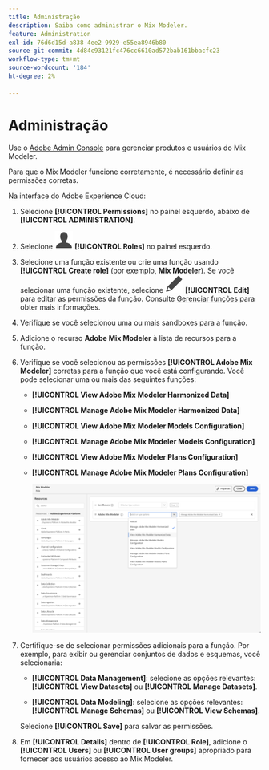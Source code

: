```yaml
---
title: Administração
description: Saiba como administrar o Mix Modeler.
feature: Administration
exl-id: 76d6d15d-a838-4ee2-9929-e55ea8946b80
source-git-commit: 4d84c93121fc476cc6610ad572bab161bbacfc23
workflow-type: tm+mt
source-wordcount: '184'
ht-degree: 2%

---
```


# Administração

Use o [Adobe Admin Console](https://helpx.adobe.com/br/enterprise/using/admin-console.html) para gerenciar produtos e usuários do Mix Modeler.

Para que o Mix Modeler funcione corretamente, é necessário definir as permissões corretas.

Na interface do Adobe Experience Cloud:

1. Selecione **[!UICONTROL Permissions]** no painel esquerdo, abaixo de **[!UICONTROL ADMINISTRATION]**.

1. Selecione ![Usuário](/help/assets/icons/User.svg) **[!UICONTROL Roles]** no painel esquerdo.

1. Selecione uma função existente ou crie uma função usando **[!UICONTROL Create role]** (por exemplo, **Mix Modeler**). Se você selecionar uma função existente, selecione ![Editar](/help/assets/icons/Edit.svg) **[!UICONTROL Edit]** para editar as permissões da função. Consulte [Gerenciar funções](https://helpx.adobe.com/br/enterprise/using/admin-console.html) para obter mais informações.

1. Verifique se você selecionou uma ou mais sandboxes para a função.

1. Adicione o recurso **Adobe Mix Modeler** à lista de recursos para a função.

1. Verifique se você selecionou as permissões **[!UICONTROL Adobe Mix Modeler]** corretas para a função que você está configurando. Você pode selecionar uma ou mais das seguintes funções:

   - **[!UICONTROL View Adobe Mix Modeler Harmonized Data]**
   - **[!UICONTROL Manage Adobe Mix Modeler Harmonized Data]**
   - **[!UICONTROL View Adobe Mix Modeler Models Configuration]**
   - **[!UICONTROL Manage Adobe Mix Modeler Models Configuration]**
   - **[!UICONTROL View Adobe Mix Modeler Plans Configuration]**
   - **[!UICONTROL Manage Adobe Mix Modeler Plans Configuration]**

     ![Mix Modeler RBAC](/help/assets/mix-modeler-rbac.png)


1. Certifique-se de selecionar permissões adicionais para a função. Por exemplo, para exibir ou gerenciar conjuntos de dados e esquemas, você selecionaria:

   - **[!UICONTROL Data Management]**: selecione as opções relevantes: **[!UICONTROL View Datasets]** ou **[!UICONTROL Manage Datasets]**.

   - **[!UICONTROL Data Modeling]**: selecione as opções relevantes: **[!UICONTROL Manage Schemas]** ou **[!UICONTROL View Schemas]**.

   <!--
    * **[!UICONTROL Data Governance]**: ensure you select **[!UICONTROL View User Activity Log]** and **[!UICONTROL View Data Usage Policies]**.
    -->

   <!--![Permissions](assets/permissions-including-privacy.png)-->

   Selecione **[!UICONTROL Save]** para salvar as permissões.

1. Em **[!UICONTROL Details]** dentro de **[!UICONTROL Role]**, adicione o **[!UICONTROL Users]** ou **[!UICONTROL User groups]** apropriado para fornecer aos usuários acesso ao Mix Modeler.

